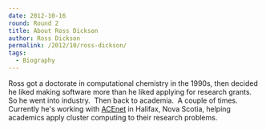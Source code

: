 ```yaml
---
date: 2012-10-16
round: Round 2
title: About Ross Dickson
author: Ross Dickson
permalink: /2012/10/ross-dickson/
tags:
  - Biography
---
```

Ross got a doctorate in computational chemistry in the 1990s, then decided he liked making software more than he liked applying for research grants.  So he went into industry.  Then back to academia.  A couple of times.  Currently he's working with [ACEnet][1] in Halifax, Nova Scotia, helping academics apply cluster computing to their research problems.

 [1]: http://www.ace-net.ca "ACEnet"
